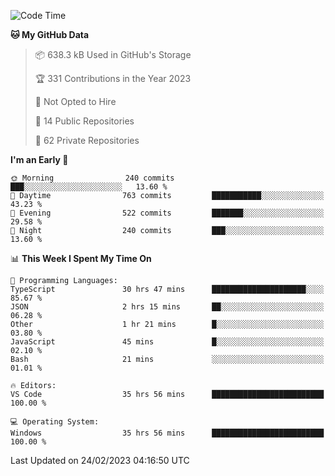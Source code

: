 <!--START_SECTION:waka-->
![Code Time](http://img.shields.io/badge/Code%20Time-3%2C683%20hrs%2015%20mins-blue)

**🐱 My GitHub Data** 

> 📦 638.3 kB Used in GitHub's Storage 
 > 
> 🏆 331 Contributions in the Year 2023
 > 
> 🚫 Not Opted to Hire
 > 
> 📜 14 Public Repositories 
 > 
> 🔑 62 Private Repositories 
 > 
**I'm an Early 🐤** 

```text
🌞 Morning                240 commits         ███░░░░░░░░░░░░░░░░░░░░░░   13.60 % 
🌆 Daytime                763 commits         ███████████░░░░░░░░░░░░░░   43.23 % 
🌃 Evening                522 commits         ███████░░░░░░░░░░░░░░░░░░   29.58 % 
🌙 Night                  240 commits         ███░░░░░░░░░░░░░░░░░░░░░░   13.60 % 
```


📊 **This Week I Spent My Time On** 

```text
💬 Programming Languages: 
TypeScript               30 hrs 47 mins      █████████████████████░░░░   85.67 % 
JSON                     2 hrs 15 mins       ██░░░░░░░░░░░░░░░░░░░░░░░   06.28 % 
Other                    1 hr 21 mins        █░░░░░░░░░░░░░░░░░░░░░░░░   03.80 % 
JavaScript               45 mins             █░░░░░░░░░░░░░░░░░░░░░░░░   02.10 % 
Bash                     21 mins             ░░░░░░░░░░░░░░░░░░░░░░░░░   01.01 % 

🔥 Editors: 
VS Code                  35 hrs 56 mins      █████████████████████████   100.00 % 

💻 Operating System: 
Windows                  35 hrs 56 mins      █████████████████████████   100.00 % 
```


 Last Updated on 24/02/2023 04:16:50 UTC
<!--END_SECTION:waka-->

